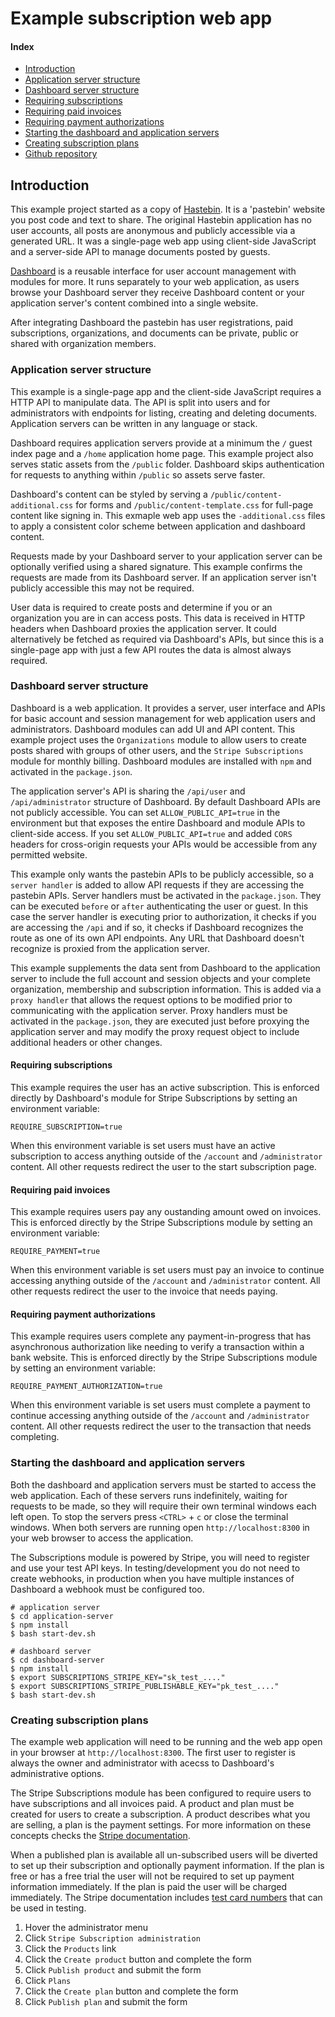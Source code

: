 # Example subscription web app

#### Index

- [Introduction](#introduction)
- [Application server structure](#application-server-structure)
- [Dashboard server structure](#dashboard-server-structure)
- [Requiring subscriptions](#requiring-subscriptions)
- [Requiring paid invoices](#requiring-paid-invoices)
- [Requiring payment authorizations](#requiring-payment-authorizations)
- [Starting the dashboard and application servers](#starting-the-dashboard-and-application-servers)
- [Creating subscription plans](#creating-subscription-plans)
- [Github repository](https://github.com/userdashboard/example-web-app)

## Introduction

This example project started as a copy of [Hastebin](https://github.com/seejohnrun/haste-server).  It is a 'pastebin' website you post code and text to share.  The original Hastebin application has no user accounts, all posts are anonymous and publicly accessible via a generated URL.  It was a single-page web app using client-side JavaScript and a server-side API to manage documents posted by guests.

[Dashboard](https://github.com/userdashboard/dashboard) is a reusable interface for user account management with modules for more.  It runs separately to your web application, as users browse your Dashboard server they receive Dashboard content or your application server's content combined into a single website.

After integrating Dashboard the pastebin has user registrations, paid subscriptions, organizations, and documents can be private, public or shared with organization members.

### Application server structure

This example is a single-page app and the client-side JavaScript requires a HTTP API to manipulate data.   The API is split into users and for administrators with endpoints for listing, creating and deleting documents.  Application servers can be written in any language or stack.

Dashboard requires application servers provide at a minimum the `/` guest index page and a `/home` application home page.  This example project also serves static assets from the `/public` folder.  Dashboard skips authentication for requests to anything within `/public` so assets serve faster.

Dashboard's content can be styled by serving a `/public/content-additional.css` for forms and `/public/content-template.css` for full-page content like signing in.  This exmaple web app uses the `-additional.css` files to apply a consistent color scheme between application and dashboard content.

Requests made by your Dashboard server to your application server can be optionally verified using a shared signature.  This example confirms the requests are made from its Dashboard server.  If an application server isn't publicly accessible this may not be required.

User data is required to create posts and determine if you or an organization you are in can access posts.  This data is received in HTTP headers when Dashboard proxies the application server.  It could alternatively be fetched as required via Dashboard's APIs, but since this is a single-page app with just a few API routes the data is almost always required.

### Dashboard server structure

Dashboard is a web application.  It provides a server, user interface and APIs for basic account and session management for web application users and administrators.  Dashboard modules can add UI and API content.  This example project uses the `Organizations` module to allow users to create posts shared with groups of other users, and the `Stripe Subscriptions` module for monthly billing.  Dashboard modules are installed with `npm` and activated in the `package.json`.

The application server's API is sharing the `/api/user` and `/api/administrator` structure of Dashboard.  By default Dashboard APIs are not publicly accessible.  You can set `ALLOW_PUBLIC_API=true` in the environment but that exposes the entire Dashboard and module APIs to client-side access.  If you set `ALLOW_PUBLIC_API=true` and added `CORS` headers for cross-origin requests your APIs would be accessible from any permitted website. 

This example only wants the pastebin APIs to be publicly accessible, so a `server handler` is added to allow API requests if they are accessing the pastebin APIs.  Server handlers must be activated in the `package.json`.  They can be executed `before` or `after` authenticating the user or guest.  In this case the server handler is executing prior to authorization, it checks if you are accessing the `/api` and if so, it checks if Dashboard recognizes the route as one of its own API endpoints.  Any URL that Dashboard doesn't recognize is proxied from the application server.

This example supplements the data sent from Dashboard to the application server to include the full account and session objects and your complete organization, membership and subscription information.  This is added via a `proxy handler` that allows the request options to be modified prior to communicating with the application server.  Proxy handlers must be activated in the `package.json`, they are executed just before proxying the application server and may modify the proxy request object to include additional headers or other changes.

#### Requiring subscriptions

This example requires the user has an active subscription.  This is enforced directly by Dashboard's module for Stripe Subscriptions by setting an environment variable:

    REQUIRE_SUBSCRIPTION=true

When this environment variable is set users must have an active subscription to access anything outside of the `/account` and `/administrator` content.  All other requests redirect the user to the start subscription page.

#### Requiring paid invoices

This example requires users pay any oustanding amount owed on invoices.  This is enforced directly by the Stripe Subscriptions module by setting an environment variable:

    REQUIRE_PAYMENT=true

When this environment variable is set users must pay an invoice to continue accessing anything outside of the `/account` and `/administrator` content.  All other requests redirect the user to the invoice that needs paying.

#### Requiring payment authorizations

This example requires users complete any payment-in-progress that has asynchronous authorization like needing to verify a transaction within a bank website.  This is enforced directly by the Stripe Subscriptions module by setting an environment variable:

    REQUIRE_PAYMENT_AUTHORIZATION=true

When this environment variable is set users must complete a payment to continue accessing anything outside of the `/account` and `/administrator` content.  All other requests redirect the user to the transaction that needs completing.

### Starting the dashboard and application servers

Both the dashboard and application servers must be started to access the web application.  Each of these servers runs indefinitely, waiting for requests to be made, so they will require their own terminal windows each left open.  To stop the servers press `<CTRL>` + `c` or close the terminal windows.  When both servers are running open `http://localhost:8300` in your web browser to access the application.

The Subscriptions module is powered by Stripe, you will need to register and use your test API keys.  In testing/development you do not need to create webhooks, in production when you have multiple instances of Dashboard a webhook must be configured too.

    # application server
    $ cd application-server
    $ npm install
    $ bash start-dev.sh

    # dashboard server
    $ cd dashboard-server
    $ npm install
    $ export SUBSCRIPTIONS_STRIPE_KEY="sk_test_...."
    $ export SUBSCRIPTIONS_STRIPE_PUBLISHABLE_KEY="pk_test_...."
    $ bash start-dev.sh

### Creating subscription plans

The example web application will need to be running and the web app open in your browser at `http://localhost:8300`.  The first user to register is always the owner and administrator with acecss to Dashboard's administrative options.

The Stripe Subscriptions module has been configured to require users to have subscriptions and all invoices paid.  A product and plan must be created for users to create a subscription.  A product describes what you are selling, a plan is the payment settings.  For more information on these concepts checks the [Stripe documentation](https://stripe.com/docs).

When a published plan is available all un-subscribed users will be diverted to set up their subscription and optionally payment information.  If the plan is free or has a free trial the user will not be required to set up payment information immediately.  If the plan is paid the user will be charged immediately.  The Stripe documentation includes [test card numbers](https://stripe.com/docs/testing) that can be used in testing.

1) Hover the administrator menu
2) Click `Stripe Subscription administration`
3) Click the `Products` link
4) Click the `Create product` button and complete the form
5) Click `Publish product` and submit the form
6) Click `Plans`
7) Click the `Create plan` button and complete the form
8) Click `Publish plan` and submit the form
